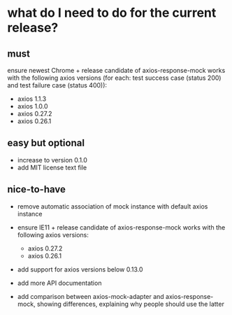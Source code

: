 # what do I need to do for the current release?

## must

ensure newest Chrome + release candidate of axios-response-mock works with the following axios versions
(for each: test success case (status 200) and test failure case (status 400)):

- axios 1.1.3
- axios 1.0.0
- axios 0.27.2
- axios 0.26.1

## easy but optional

- increase to version 0.1.0
- add MIT license text file

## nice-to-have

- remove automatic association of mock instance with default axios instance

- ensure IE11 + release candidate of axios-response-mock works with the following axios versions:

  - axios 0.27.2
  - axios 0.26.1

- add support for axios versions below 0.13.0
- add more API documentation
- add comparison between axios-mock-adapter and axios-response-mock, showing differences, explaining why people should use the latter
